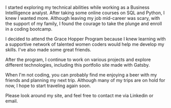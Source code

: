 I started exploring my technical abilities while working as a Business Intellligence analyst. After taking some online courses on SQL and Python, I knew I wanted more. Although leaving my job mid-career was scary, with the support of my family, I found the courage to take the plunge and enroll in a coding bootcamp.

I decided to attend the Grace Hopper Program because I knew learning with a supportive network of talented women coders would help me develop my skills. I've also made some great friends.

After the program, I continue to work on various projects and explore different technologies, including this portfolio site made with Gatsby.

When I'm not coding, you can probably find me enjoying a beer with my friends and planning my next trip. Although many of my trips are on hold for now, I hope to start traveling again soon.

Please look around my site, and feel free to contact me via Linkedin or email.
